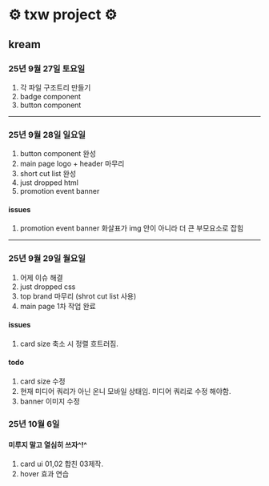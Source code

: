 # ⚙ txw project ⚙

## kream
### 25년 9월 27일 토요일
1. 각 파일 구조트리 만들기
2. badge component
3. button component
---
### 25년 9월 28일 일요일
1. button component 완성
2. main page logo + header 마무리
3. short cut list 완성
4. just dropped html
5. promotion event banner 

#### issues
1. promotion event banner 화살표가 img 안이 아니라 더 큰 부모요소로 잡힘
---
### 25년 9월 29일 월요일
1. 어제 이슈 해결
2. just dropped css
3. top brand 마무리 (shrot cut list 사용)
4. main page 1차 작업 완료

#### issues
1. card size 축소 시 정렬 흐트러짐.

#### todo
1. card size 수정
2. 현재 미디어 쿼리가 아닌 온니 모바일 상태임. 미디어 쿼리로 수정 해야함.
3. banner 이미지 수정

### 25년 10월 6일
#### 미루지 말고 열심히 쓰자^!^
1. card ui 01,02 합친 03제작.
2. hover 효과 연습

